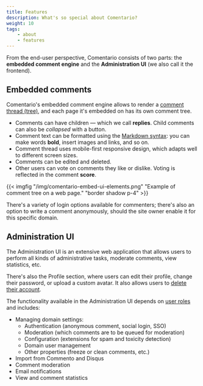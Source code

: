 ```yaml
---
title: Features
description: What's so special about Comentario?
weight: 10
tags:
    - about
    - features
---
```


From the end-user perspective, Comentario consists of two parts: the **embedded comment engine** and the **Administration UI** (we also call it the frontend). 

## Embedded comments

Comentario's embedded comment engine allows to render a [comment thread (tree)](/kb/comment-tree), and each page it's embedded on has its own comment tree.

* Comments can have children — which we call **replies**. Child comments can also be *collapsed* with a button.
* Comment text can be formatted using the [Markdown syntax](/kb/markdown): you can make words **bold**, insert images and links, and so on.
* Comment thread uses mobile-first responsive design, which adapts well to different screen sizes.
* Comments can be edited and deleted.
* Other users can vote on comments they like or dislike. Voting is reflected in the comment **score**.

{{< imgfig "/img/comentario-embed-ui-elements.png" "Example of comment tree on a web page." "border shadow p-4" >}}

There's a variety of login options available for commenters; there's also an option to write a comment anonymously, should the site owner enable it for this specific domain.

## Administration UI

The Administration UI is an extensive web application that allows users to perform all kinds of administrative tasks, moderate comments, view statistics, etc.

There's also the Profile section, where users can edit their profile, change their password, or upload a custom avatar. It also allows users to [delete their account](/legal/account-removal).

The functionality available in the Administration UI depends on [user roles](/kb/permissions) and includes:

* Managing domain settings:
    * Authentication (anonymous comment, social login, SSO)
    * Moderation (which comments are to be queued for moderation)
    * Configuration (extensions for spam and toxicity detection)
    * Domain user management
    * Other properties (freeze or clean comments, etc.)
* Import from Commento and Disqus
* Comment moderation
* Email notifications
* View and comment statistics
